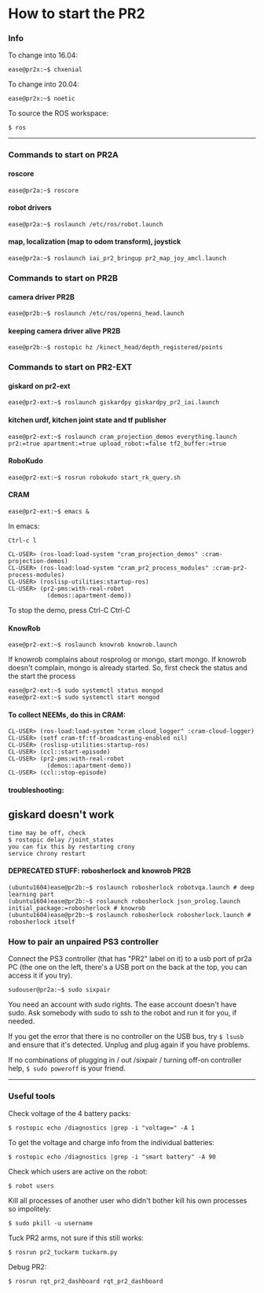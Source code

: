 
How to start the PR2
====================



### Info

To change into 16.04:

    ease@pr2x:~$ chxenial

To change into 20.04:

    ease@pr2x:~$ noetic

To source the ROS workspace:

    $ ros


---------------------------------------------------------------------

### Commands to start on PR2A

#### roscore

    ease@pr2a:~$ roscore

#### robot drivers

    ease@pr2a:~$ roslaunch /etc/ros/robot.launch

#### map, localization (map to odom transform), joystick

    ease@pr2a:~$ roslaunch iai_pr2_bringup pr2_map_joy_amcl.launch

### Commands to start on PR2B

#### camera driver PR2B

    ease@pr2b:~$ roslaunch /etc/ros/openni_head.launch

#### keeping camera driver alive PR2B

    ease@pr2b:~$ rostopic hz /kinect_head/depth_registered/points

### Commands to start on PR2-EXT

#### giskard on pr2-ext

    ease@pr2-ext:~$ roslaunch giskardpy giskardpy_pr2_iai.launch


#### kitchen urdf, kitchen joint state and tf publisher

    ease@pr2-ext:~$ roslaunch cram_projection_demos everything.launch pr2:=true apartment:=true upload_robot:=false tf2_buffer:=true

#### RoboKudo

    ease@pr2-ext:~$ rosrun robokudo start_rk_query.sh

#### CRAM

    ease@pr2-ext:~$ emacs &

In emacs:

    Ctrl-c l

    CL-USER> (ros-load:load-system "cram_projection_demos" :cram-projection-demos)
    CL-USER> (ros-load:load-system "cram_pr2_process_modules" :cram-pr2-process-modules)
    CL-USER> (roslisp-utilities:startup-ros)
    CL-USER> (pr2-pms:with-real-robot
               (demos::apartment-demo))

To stop the demo, press Ctrl-C Ctrl-C

#### KnowRob

    ease@pr2-ext:~$ roslaunch knowrob knowrob.launch

If knowrob complains about rosprolog or mongo, start mongo.
If knowrob doesn't complain, mongo is already started.
So, first check the status and the start the process

    ease@pr2-ext:~$ sudo systemctl status mongod
    ease@pr2-ext:~$ sudo systemctl start mongod

#### To collect NEEMs, do this in CRAM:

    CL-USER> (ros-load:load-system "cram_cloud_logger" :cram-cloud-logger)
    CL-USER> (setf cram-tf:tf-broadcasting-enabled nil)
    CL-USER> (roslisp-utilities:startup-ros)
    CL-USER> (ccl::start-episode)
    CL-USER> (pr2-pms:with-real-robot
               (demos::apartment-demo))
    CL-USER> (ccl::stop-episode)


#### troubleshooting:
## giskard doesn't work
    time may be off, check 
	$ rostopic delay /joint_states
    you can fix this by restarting crony
	service chrony restart



#### DEPRECATED STUFF: robosherlock and knowrob PR2B

    (ubuntu1604)ease@pr2b:~$ roslaunch robosherlock robotvqa.launch # deep learning part
    (ubuntu1604)ease@pr2b:~$ roslaunch robosherlock json_prolog.launch initial_package:=robosherlock # knowrob
    (ubuntu1604)ease@pr2b:~$ roslaunch robosherlock robosherlock.launch # robosherlock itself


### How to pair an unpaired PS3 controller

Connect the PS3 controller (that has "PR2" label on it) to a usb port of pr2a PC (the one on the left, there's a USB port on the back at the top, you can access it if you try).

    sudouser@pr2a:~$ sudo sixpair

You need an account with sudo rights. The ease account doesn't have sudo. Ask somebody with sudo to ssh to the robot and run it for you, if needed.

If you get the error that there is no controller on the USB bus, try ``$ lsusb`` and ensure that it's detected. Unplug and plug again if you have problems.

If no combinations of plugging in / out /sixpair / turning off-on controller help, ``$ sudo poweroff`` is your friend.









---------------------------------------------------------------------

### Useful tools

Check voltage of the 4 battery packs:

    $ rostopic echo /diagnostics |grep -i "voltage=" -A 1

To get the voltage and charge info from the individual batteries:

    $ rostopic echo /diagnostics |grep -i "smart battery" -A 90

Check which users are active on the robot:

    $ robot users

Kill all processes of another user who didn't bother kill his own processes so impolitely:

    $ sudo pkill -u username

Tuck PR2 arms, not sure if this still works:

    $ rosrun pr2_tuckarm tuckarm.py

Debug PR2:

    $ rosrun rqt_pr2_dashboard rqt_pr2_dashboard

